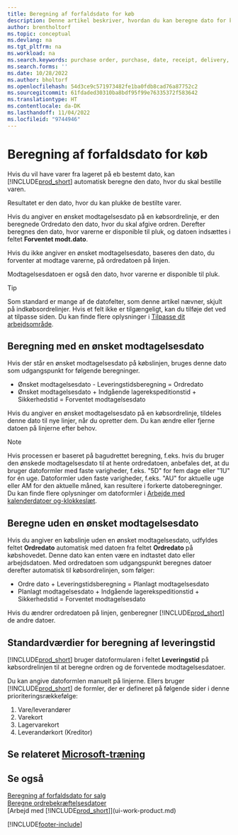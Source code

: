 ```yaml
---
title: Beregning af forfaldsdato for køb
description: Denne artikel beskriver, hvordan du kan beregne dato for køb.
author: brentholtorf
ms.topic: conceptual
ms.devlang: na
ms.tgt_pltfrm: na
ms.workload: na
ms.search.keywords: purchase order, purchase, date, receipt, delivery, lead time
ms.search.forms: ''
ms.date: 10/28/2022
ms.author: bholtorf
ms.openlocfilehash: 54d3ce9c571973482fe1ba0fdb8cad76a87752c2
ms.sourcegitcommit: 61fdaded30310ba8bdf95f99e76335372f583642
ms.translationtype: HT
ms.contentlocale: da-DK
ms.lasthandoff: 11/04/2022
ms.locfileid: "9744946"
---
```

# <a name="calculate-dates-for-purchases"></a>Beregning af forfaldsdato for køb

Hvis du vil have varer fra lageret på eb bestemt dato, kan [!INCLUDE[prod_short](includes/prod_short.md)] automatisk beregne den dato, hvor du skal bestille varen. 

Resultatet er den dato, hvor du kan plukke de bestilte varer.  

Hvis du angiver en ønsket modtagelsesdato på en købsordrelinje, er den beregnede Ordredato den dato, hvor du skal afgive ordren. Derefter beregnes den dato, hvor varerne er disponible til pluk, og datoen indsættes i feltet **Forventet modt.dato**.  

Hvis du ikke angiver en ønsket modtagelsesdato, baseres den dato, du forventer at modtage varerne, på ordredatoen på linjen. 

Modtagelsesdatoen er også den dato, hvor varerne er disponible til pluk.  

> [!TIP]
> Som standard er mange af de datofelter, som denne artikel nævner, skjult på indkøbsordrelinjer. Hvis et felt ikke er tilgængeligt, kan du tilføje det ved at tilpasse siden. Du kan finde flere oplysninger i [Tilpasse dit arbejdsområde](ui-personalization-user.md).

## <a name="calculating-with-a-requested-receipt-date"></a>Beregning med en ønsket modtagelsesdato

Hvis der står en ønsket modtagelsesdato på købslinjen, bruges denne dato som udgangspunkt for følgende beregninger.  

- Ønsket modtagelsesdato - Leveringstidsberegning = Ordredato  
- Ønsket modtagelsesdato + Indgående lagerekspeditionstid + Sikkerhedstid = Forventet modtagelsesdato  

Hvis du angiver en ønsket modtagelsesdato på en købsordrelinje, tildeles denne dato til nye linjer, når du opretter dem. Du kan ændre eller fjerne datoen på linjerne efter behov.  

> [!NOTE]
> Hvis processen er baseret på bagudrettet beregning, f.eks. hvis du bruger den ønskede modtagelsesdato til at hente ordredatoen, anbefales det, at du bruger datoformler med faste varigheder, f.eks. "5D" for fem dage eller "1U" for én uge. Datoformler uden faste varigheder, f.eks. "AU" for aktuelle uge eller AM for den aktuelle måned, kan resultere i forkerte datoberegninger. Du kan finde flere oplysninger om datoformler i [Arbejde med kalenderdatoer og-klokkeslæt](ui-enter-date-ranges.md).

## <a name="calculating-without-a-requested-receipt-date"></a>Beregne uden en ønsket modtagelsesdato

Hvis du angiver en købslinje uden en ønsket modtagelsesdato, udfyldes feltet **Ordredato** automatisk med datoen fra feltet **Ordredato** på købshovedet. Denne dato kan enten være en indtastet dato eller arbejdsdatoen. Med ordredatoen som udgangspunkt beregnes datoer derefter automatisk til købsordrelinjen, som følger:  

- Ordre dato + Leveringstidsberegning = Planlagt modtagelsesdato  
- Planlagt modtagelsesdato + Indgående lagerekspeditionstid + Sikkerhedstid = Forventet modtagelsesdato  

Hvis du ændrer ordredatoen på linjen, genberegner [!INCLUDE[prod_short](includes/prod_short.md)] de andre datoer.  

## <a name="default-values-for-lead-time-calculation"></a>Standardværdier for beregning af leveringstid

[!INCLUDE[prod_short](includes/prod_short.md)] bruger datoformularen i feltet **Leveringstid** på købsordrelinjen til at beregne ordren og de forventede modtagelsesdatoer.  

Du kan angive datoformlen manuelt på linjerne. Ellers bruger [!INCLUDE[prod_short](includes/prod_short.md)] de formler, der er defineret på følgende sider i denne prioriteringsrækkefølge:

1. Vare/leverandører
2. Varekort
3. Lagervarekort
4. Leverandørkort (Kreditor)

## <a name="see-related-microsoft-training"></a>Se relateret [Microsoft-træning](/training/modules/estimate-receipt-dates-dynamics-365-business-central/)

## <a name="see-also"></a>Se også

[Beregning af forfaldsdato for salg](sales-date-calculation-for-sales.md)  
[Beregne ordrebekræftelsesdatoer](sales-how-to-calculate-order-promising-dates.md)  
[Arbejd med [!INCLUDE[prod_short](includes/prod_short.md)]](ui-work-product.md)  


[!INCLUDE[footer-include](includes/footer-banner.md)]
